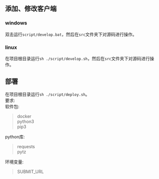 ## 添加、修改客户端
### windows
双击运行`script/develop.bat`，然后在`src`文件夹下对源码进行操作。
### linux
在项目根目录运行`sh ./script/develop.sh`，然后在`src`文件夹下对源码进行操作。

## 部署
在项目根目录运行`sh ./script/deploy.sh`。  
要求:  
软件包:  
> docker  
> python3  
> pip3  

python库:   
> requests  
> pytz  

环境变量:   
> SUBMIT_URL  